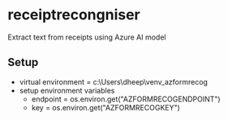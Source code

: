 # receiptrecongniser
Extract text from receipts using Azure AI model

## Setup
- virtual environment = c:\Users\dheep\venv_azformrecog
- setup environment variables
    - endpoint = os.environ.get("AZFORMRECOGENDPOINT")
    - key = os.environ.get("AZFORMRECOGKEY")